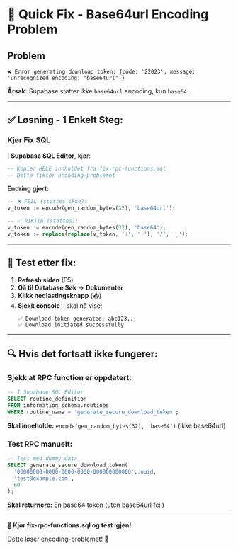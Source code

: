 # 🚨 Quick Fix - Base64url Encoding Problem

## Problem
```
❌ Error generating download token: {code: '22023', message: 'unrecognized encoding: "base64url"'}
```

**Årsak:** Supabase støtter ikke `base64url` encoding, kun `base64`.

---

## ✅ Løsning - 1 Enkelt Steg:

### **Kjør Fix SQL**

I **Supabase SQL Editor**, kjør:
```sql
-- Kopier HELE innholdet fra fix-rpc-functions.sql
-- Dette fikser encoding-problemet
```

**Endring gjort:**
```sql
-- ❌ FEIL (støttes ikke):
v_token := encode(gen_random_bytes(32), 'base64url');

-- ✅ RIKTIG (støttes):
v_token := encode(gen_random_bytes(32), 'base64');
v_token := replace(replace(v_token, '+', '-'), '/', '_');
```

---

## 🎯 Test etter fix:

1. **Refresh siden** (F5)
2. **Gå til Database Søk** → **Dokumenter**
3. **Klikk nedlastingsknapp** (📥)
4. **Sjekk console** - skal nå vise:
   ```
   ✅ Download token generated: abc123...
   ✅ Download initiated successfully
   ```

---

## 🔍 Hvis det fortsatt ikke fungerer:

### Sjekk at RPC function er oppdatert:

```sql
-- I Supabase SQL Editor
SELECT routine_definition 
FROM information_schema.routines 
WHERE routine_name = 'generate_secure_download_token';
```

**Skal inneholde:** `encode(gen_random_bytes(32), 'base64')` (ikke base64url)

### Test RPC manuelt:

```sql
-- Test med dummy data
SELECT generate_secure_download_token(
  '00000000-0000-0000-0000-000000000000'::uuid,
  'test@example.com',
  60
);
```

**Skal returnere:** En base64 token (uten base64url feil)

---

**🚀 Kjør fix-rpc-functions.sql og test igjen!**

Dette løser encoding-problemet! 🎯

